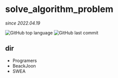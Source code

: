# solve_algorithm_problem
*since 2022.04.19*

![GitHub top language](https://img.shields.io/github/languages/top/YoungEun-Choi930/programmers_solve.svg?color=ffb8c6&logo=java)
![GitHub last commit](https://img.shields.io/github/last-commit/YoungEun-Choi930/programmers_solve.svg?color=ffb8c6)   

## dir
- Programers
- BeackJoon
- SWEA
